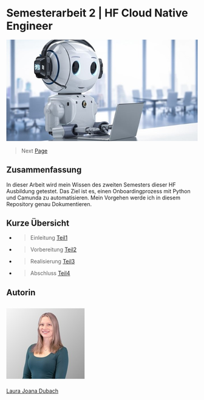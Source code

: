 # Semesterarbeit 2 | HF Cloud Native Engineer

![Titelbild](Pictures/Titelbild.jpg)

> Next [Page](https://github.com/lauradubach/Semesterarbeit2/blob/main/Sites/Einleitung.md)

## Zusammenfassung

In dieser Arbeit wird mein Wissen des zweiten Semesters dieser HF Ausbildung getestet. Das Ziel ist es, einen Onboardingprozess mit Python und Camunda zu automatisieren. Mein Vorgehen werde ich in diesem Repository genau Dokumentieren. 

## Kurze Übersicht

- > Einleitung [Teil1](https://github.com/lauradubach/Semesterarbeit2/blob/main/Sites/Einleitung.md)
- > Vorbereitung [Teil2](https://github.com/lauradubach/Semesterarbeit1/blob/main/Sites/Teil%202%20Vorbereitung.md)
- > Realisierung [Teil3](https://github.com/lauradubach/Semesterarbeit1/blob/main/Sites/Teil%203%20Realisieren.md)
- > Abschluss [Teil4](https://github.com/lauradubach/Semesterarbeit1/blob/main/Sites/Teil%204%20Abschluss.md)

## Autorin

![Autorin](Pictures/Autorin.jpg)
---
[Laura Joana Dubach](https://github.com/lauradubach)

